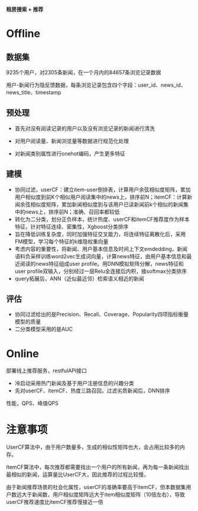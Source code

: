 **租房搜索 + 推荐**

# Offline
## 数据集
9235个用户，对2305条新闻，在一个月内的84657条浏览记录数据

用户-新闻行为隐反馈数据，每条浏览记录包含四个字段：user_id、news_id、news_title、timestamp

## 预处理

- 首先对没有阅读记录的用户以及没有浏览记录的新闻进行清洗

- 对用户阅读量、新闻浏览量等数据进行规范化处理

- 对新闻类别属性进行onehot编码，产生更多特征

## 建模

 - 协同过滤，userCF：建立item-user倒排表，计算用户余弦相似度矩阵，累加用户相似度到前K个相似用户阅读集中的news上，排序前N；itemCF：计算新闻余弦相似度矩阵，累加新闻相似度到与该用户已读新闻前k个相似的新闻集中的news上，排序前N；准确、召回率都较低
 - 转化为二分类，划分正负样本，统计热度、userCF和itemCF推荐度作为样本特征，针对特征连续、密集性，Xgboost分类排序       
 - 旨在降低训练复杂度，同时加强特征交叉能力，将连续特征离散化后，采用FM模型，学习每个特征的k维隐权重向量 
 - 考虑内容的重要性，将新闻、用户基本信息及时间上下文emdedding，新闻语料负采样训练word2vec生成词向量，计算news特征，由用户基本信息和最近阅读的news特征组成user profile。用DNN模拟矩阵分解，news特征和user profile双输入，分别经过一层Relu全连接后内积，接softmax分类排序
 - query拓展后，ANN（近似最近邻）检索语义相近的新闻

## 评估

- 协同过滤给出的是Precision、Recall、Coverage、Popularity四项指标衡量模型的质量
- 二分类模型采用的是AUC

# Online
部署线上推荐服务，restfulAPI接口

 - 冷启动采用热门新闻及基于用户注册信息的兴趣分类
 - 先对userCF、itemCF、热度三路召回，过滤劣质新闻后，DNN排序

 性能，QPS、峰值QPS

# 注意事项

UserCF算法中，由于用户数量多，生成的相似性矩阵也大，会占用比较多的内存。

ItemCF算法中，每次推荐都需要找出一个用户的所有新闻，再为每一条新闻找出最相似的新闻，运算量比UserCF大，因此推荐的过程比较慢。

由于新闻推荐场景的社会化属性，userCF的准确率要高于itemCF，但本数据集用户数远大于新闻数，用户相似度矩阵远大于item相似度矩阵（10倍左右），导致userCF推荐速度比itemCF推荐慢接近一倍
